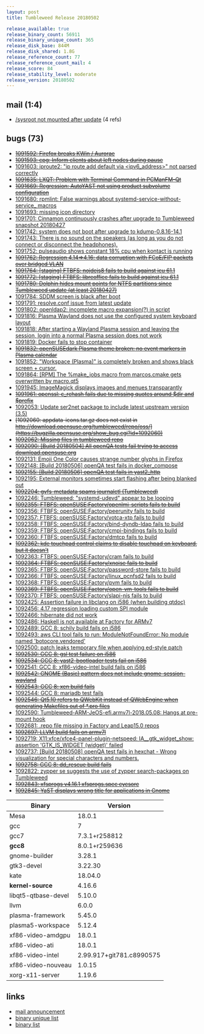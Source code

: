 ```yaml
---
layout: post
title: Tumbleweed Release 20180502

release_available: true
release_binary_count: 56911
release_binary_unique_count: 365
release_disk_base: 844M
release_disk_shared: 1.8G
release_reference_count: 77
release_reference_count_mail: 4
release_score: 84
release_stability_level: moderate
release_version: 20180502
---
```


## mail (1:4)

- [/sysroot not mounted after update](https://lists.opensuse.org/opensuse-factory/2018-05/msg00077.html) (4 refs)

## bugs (73)

<!--more-->

- ~~[1091592: Firefox breaks KWin / Aurorae](https://bugzilla.opensuse.org/show_bug.cgi?id=1091592)~~
- ~~[1091593: cpg: Inform clients about left nodes during pause](https://bugzilla.opensuse.org/show_bug.cgi?id=1091593)~~
- [1091603: iproute2: "ip route add default via <ipv6_address>" not parsed correctly](https://bugzilla.opensuse.org/show_bug.cgi?id=1091603)
- ~~[1091635: LXQT:  Problem with Terminal Command in PCManFM-Qt](https://bugzilla.opensuse.org/show_bug.cgi?id=1091635)~~
- ~~[1091669: Regression: AutoYAST not using product subvolume configuration](https://bugzilla.opensuse.org/show_bug.cgi?id=1091669)~~
- [1091680: rpmlint: False warnings about systemd-service-without-service_ macros](https://bugzilla.opensuse.org/show_bug.cgi?id=1091680)
- [1091693: missing icon directory](https://bugzilla.opensuse.org/show_bug.cgi?id=1091693)
- [1091701: Cinnamon continuously crashes after upgrade to Tumbleweed snapshot 20180427](https://bugzilla.opensuse.org/show_bug.cgi?id=1091701)
- [1091742: system does not boot after upgrade to kdump-0.8.16-14.1](https://bugzilla.opensuse.org/show_bug.cgi?id=1091742)
- [1091743: There is no sound on the speakers (as long as you do not connect or disconnect the headphones).](https://bugzilla.opensuse.org/show_bug.cgi?id=1091743)
- [1091752: pulseaudio shows constant 18% cpu when kontact is running](https://bugzilla.opensuse.org/show_bug.cgi?id=1091752)
- ~~[1091762: Regression 4.14=>4.16: data corruption with FCoE/FIP packets over bridged VLAN](https://bugzilla.opensuse.org/show_bug.cgi?id=1091762)~~
- ~~[1091764: [staging] FTBFS: nojdejs8 fails to build against icu 61.1](https://bugzilla.opensuse.org/show_bug.cgi?id=1091764)~~
- ~~[1091772: [staging] FTBFS: libreoffice fails to build against icu 61.1](https://bugzilla.opensuse.org/show_bug.cgi?id=1091772)~~
- ~~[1091780: Dolphin hides mount points for NTFS partitions since Tumbleweed update (at least 20180427)](https://bugzilla.opensuse.org/show_bug.cgi?id=1091780)~~
- [1091784: SDDM screen is black after boot](https://bugzilla.opensuse.org/show_bug.cgi?id=1091784)
- [1091791: resolve.conf issue from latest update](https://bugzilla.opensuse.org/show_bug.cgi?id=1091791)
- [1091802: openldap2: incomplete macro expansion(?) in script](https://bugzilla.opensuse.org/show_bug.cgi?id=1091802)
- [1091816: Plasma Wayland does not use the configured system keyboard layout](https://bugzilla.opensuse.org/show_bug.cgi?id=1091816)
- [1091818: After starting a Wayland Plasma session and leaving the session, login into a normal Plasma session does not work](https://bugzilla.opensuse.org/show_bug.cgi?id=1091818)
- [1091819: Docker fails to stop container](https://bugzilla.opensuse.org/show_bug.cgi?id=1091819)
- ~~[1091832: openSUSEdark Plasma theme broken: no event markers in Plasma calendar](https://bugzilla.opensuse.org/show_bug.cgi?id=1091832)~~
- [1091852: "Workspace (Plasma)" is completely broken and shows black screen + cursor.](https://bugzilla.opensuse.org/show_bug.cgi?id=1091852)
- [1091864: [RPM] The %make_jobs macro from marcos.cmake gets overwritten by macro.qt5](https://bugzilla.opensuse.org/show_bug.cgi?id=1091864)
- [1091945: ImageMagick displays images and menues transparantly](https://bugzilla.opensuse.org/show_bug.cgi?id=1091945)
- ~~[1091961: openssl: c_rehash fails due to missing quotes around $dir and $prefix](https://bugzilla.opensuse.org/show_bug.cgi?id=1091961)~~
- [1092053: Update ser2net package to include latest upstream version (3.5)](https://bugzilla.opensuse.org/show_bug.cgi?id=1092053)
- ~~[1092060: appdata-icons.tar.gz does not exist in http://download.opensuse.org/tumbleweed/repo/oss/](https://bugzilla.opensuse.org/show_bug.cgi?id=1092060)~~
- ~~[1092062: Missing files in tumbleweed repo](https://bugzilla.opensuse.org/show_bug.cgi?id=1092062)~~
- ~~[1092090: [Build 20180504] All openQA tests fail trying to access download.opensuse.org](https://bugzilla.opensuse.org/show_bug.cgi?id=1092090)~~
- [1092131: Emoji One Color causes strange number glyphs in Firefox](https://bugzilla.opensuse.org/show_bug.cgi?id=1092131)
- [1092148: [Build 20180506] openQA test fails in docker_compose](https://bugzilla.opensuse.org/show_bug.cgi?id=1092148)
- ~~[1092155: [Build 20180506] openQA test fails in yast2_http](https://bugzilla.opensuse.org/show_bug.cgi?id=1092155)~~
- [1092195: External monitors sometimes start flashing after being blanked out](https://bugzilla.opensuse.org/show_bug.cgi?id=1092195)
- ~~[1092204: gvfs-metadata spams journalctl (Tumbleweed)](https://bugzilla.opensuse.org/show_bug.cgi?id=1092204)~~
- [1092246: Tumbleweed:  "systemd-udevd" appear to be looping](https://bugzilla.opensuse.org/show_bug.cgi?id=1092246)
- ~~[1092355: FTBFS: openSUSE:Factory/openlmi-scripts fails to build](https://bugzilla.opensuse.org/show_bug.cgi?id=1092355)~~
- [1092356: FTBFS: openSUSE:Factory/peerunity fails to build](https://bugzilla.opensuse.org/show_bug.cgi?id=1092356)
- [1092357: FTBFS: openSUSE:Factory/votca-xtp fails to build](https://bugzilla.opensuse.org/show_bug.cgi?id=1092357)
- [1092358: FTBFS: openSUSE:Factory/bind-dyndb-ldap fails to build](https://bugzilla.opensuse.org/show_bug.cgi?id=1092358)
- [1092359: FTBFS: openSUSE:Factory/cmpi-bindings fails to build](https://bugzilla.opensuse.org/show_bug.cgi?id=1092359)
- [1092360: FTBFS: openSUSE:Factory/dmtcp fails to build](https://bugzilla.opensuse.org/show_bug.cgi?id=1092360)
- ~~[1092362: kde touchpad control claims to disable touchpad on keyboard, but it doesn't](https://bugzilla.opensuse.org/show_bug.cgi?id=1092362)~~
- [1092363: FTBFS: openSUSE:Factory/cram fails to build](https://bugzilla.opensuse.org/show_bug.cgi?id=1092363)
- ~~[1092364: FTBFS: openSUSE:Factory/xnoise fails to build](https://bugzilla.opensuse.org/show_bug.cgi?id=1092364)~~
- [1092365: FTBFS: openSUSE:Factory/password-store fails to build](https://bugzilla.opensuse.org/show_bug.cgi?id=1092365)
- [1092366: FTBFS: openSUSE:Factory/linux_pcnfsd2 fails to build](https://bugzilla.opensuse.org/show_bug.cgi?id=1092366)
- [1092368: FTBFS: openSUSE:Factory/pvm fails to build](https://bugzilla.opensuse.org/show_bug.cgi?id=1092368)
- ~~[1092369: FTBFS: openSUSE:Factory/open-vm-tools fails to build](https://bugzilla.opensuse.org/show_bug.cgi?id=1092369)~~
- [1092370: FTBFS: openSUSE:Factory/slapi-nis fails to build](https://bugzilla.opensuse.org/show_bug.cgi?id=1092370)
- [1092425: Assertion failure in libclang on i586 (when building qtdoc)](https://bugzilla.opensuse.org/show_bug.cgi?id=1092425)
- [1092456: 4.17 regression loading custom SPI module](https://bugzilla.opensuse.org/show_bug.cgi?id=1092456)
- [1092466: hibernate did not work](https://bugzilla.opensuse.org/show_bug.cgi?id=1092466)
- [1092486: Haskell is not available at Factory for ARMv7](https://bugzilla.opensuse.org/show_bug.cgi?id=1092486)
- [1092489: GCC 8:  schily build fails on i586](https://bugzilla.opensuse.org/show_bug.cgi?id=1092489)
- [1092493: aws CLI tool fails to run: ModuleNotFoundError: No module named 'botocore.vendored'](https://bugzilla.opensuse.org/show_bug.cgi?id=1092493)
- [1092500: patch leaks temporary file when applying ed-style patch](https://bugzilla.opensuse.org/show_bug.cgi?id=1092500)
- ~~[1092530: GCC 8: gsl test failure on i586](https://bugzilla.opensuse.org/show_bug.cgi?id=1092530)~~
- ~~[1092534: GCC 8:  yast2-bootloader tests fail on i586](https://bugzilla.opensuse.org/show_bug.cgi?id=1092534)~~
- [1092541: GCC 8: xf86-video-intel build fails on i586](https://bugzilla.opensuse.org/show_bug.cgi?id=1092541)
- ~~[1092542: GNOME (Basic) pattern does not include gnome-session-wayland](https://bugzilla.opensuse.org/show_bug.cgi?id=1092542)~~
- ~~[1092543: GCC 8: xen build fails](https://bugzilla.opensuse.org/show_bug.cgi?id=1092543)~~
- [1092544: GCC 8: mariadb test fails](https://bugzilla.opensuse.org/show_bug.cgi?id=1092544)
- ~~[1092546: Qt5.10 refers to QWebKit instead of QWebEngine when generating Makefiles out of *.pro files](https://bugzilla.opensuse.org/show_bug.cgi?id=1092546)~~
- [1092590: Tumbleweed-ARM-JeOS-efi.armv7l-2018.05.08: Hangs at pre-mount hook](https://bugzilla.opensuse.org/show_bug.cgi?id=1092590)
- [1092681: .repo file missing in Factory and Leap15.0 repos](https://bugzilla.opensuse.org/show_bug.cgi?id=1092681)
- ~~[1092697: LLVM build fails on armv7l](https://bugzilla.opensuse.org/show_bug.cgi?id=1092697)~~
- [1092719: X11:xfce/xfce4-panel-plugin-netspeed: IA__gtk_widget_show: assertion 'GTK_IS_WIDGET (widget)' failed](https://bugzilla.opensuse.org/show_bug.cgi?id=1092719)
- [1092737: [Build 20180508] openQA test fails in hexchat - Wrong visualization for special characters and numbers.](https://bugzilla.opensuse.org/show_bug.cgi?id=1092737)
- ~~[1092758: GCC 8: dd_rescue build fails](https://bugzilla.opensuse.org/show_bug.cgi?id=1092758)~~
- [1092822: zypper se suggests the use of zypper search-packages on Tumbleweed](https://bugzilla.opensuse.org/show_bug.cgi?id=1092822)
- ~~[1092843: xfsprogs v4.16.1 xfsprogs.spec eyesore](https://bugzilla.opensuse.org/show_bug.cgi?id=1092843)~~
- ~~[1092845: YaST displays wrong title for applications in Gnome](https://bugzilla.opensuse.org/show_bug.cgi?id=1092845)~~

Binary | Version
--- | ---
Mesa | 18.0.1
gcc | 7
gcc7 | 7.3.1+r258812
**gcc8** | 8.0.1+r259636
gnome-builder | 3.28.1
gtk3-devel | 3.22.30
kate | 18.04.0
**kernel-source** | 4.16.6
libqt5-qtbase-devel | 5.10.0
llvm | 6.0.0
plasma-framework | 5.45.0
plasma5-workspace | 5.12.4
xf86-video-amdgpu | 18.0.1
xf86-video-ati | 18.0.1
xf86-video-intel | 2.99.917+git781.c8990575
xf86-video-nouveau | 1.0.15
xorg-x11-server | 1.19.6

## links

- [mail announcement](https://lists.opensuse.org/opensuse-factory/2018-05/msg00048.html)
- [binary unique list](http://download.tumbleweed.boombatower.com/20180502/rpm.unique.list)
- [binary list](http://download.tumbleweed.boombatower.com/20180502/rpm.list)
